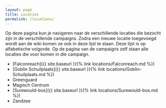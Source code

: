 ```yaml
---
layout: page
title: Locaties
permalink: /locations/
---
```


Op deze pagina kun je navigeren naar de verschillende locaties die bezocht zijn in de verschillende campaigns. Zodra een nieuwe locatie toegevoegd wordt aan de wiki komen ze ook in deze lijst te staan. Deze lijst is op alfabetische volgorde. Op de pagina van de campaigns zelf staan alle locaties die voor komen in die campaign.

* [Falconreach]({{ site.baseurl }}{% link locations/Falconreach.md %})
* [Goblin Schuilplaats]({{ site.baseurl }}{% link locations/Goblin-Schuilplaats.md %})
* Greenguard
* Magisch Centrum
* [Surewould-bos]({{ site.baseurl }}{% link locations/Surewould-bos.md %})
* Zandzee